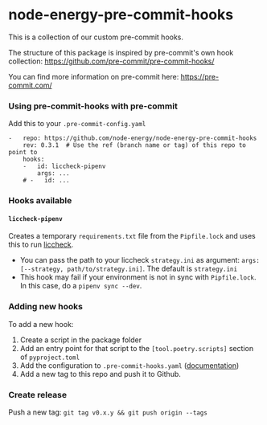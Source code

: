 node-energy-pre-commit-hooks
============================

This is a collection of our custom pre-commit hooks.

The structure of this package is inspired by pre-commit's own hook collection: https://github.com/pre-commit/pre-commit-hooks/

You can find more information on pre-commit here: https://pre-commit.com/


### Using pre-commit-hooks with pre-commit

Add this to your `.pre-commit-config.yaml`

    -   repo: https://github.com/node-energy/node-energy-pre-commit-hooks
        rev: 0.3.1  # Use the ref (branch name or tag) of this repo to point to
        hooks:
        -   id: liccheck-pipenv
            args: ...
        # -   id: ...


### Hooks available

#### `liccheck-pipenv`

Creates a temporary `requirements.txt` file from the `Pipfile.lock` 
and uses this to run [liccheck](https://pypi.org/project/liccheck/).

  - You can pass the path to your liccheck `strategy.ini` as argument: `args: [--strategy, path/to/strategy.ini]`.
    The default is `strategy.ini`
  - This hook may fail if your environment is not in sync with `Pipfile.lock`.
    In this case, do a `pipenv sync --dev`.


### Adding new hooks

To add a new hook:
1. Create a script in the package folder
1. Add an entry point for that script to the `[tool.poetry.scripts]` section of `pyproject.toml`
1. Add the configuration to `.pre-commit-hooks.yaml` ([documentation](https://pre-commit.com/#new-hooks))
1. Add a new tag to this repo and push it to Github.

### Create release

Push a new tag: `git tag v0.x.y && git push origin --tags`
